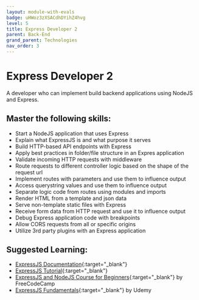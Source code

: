 ```yaml
---
layout: module-with-evals
badge: uHWoz3zXSACdhDYihZ4hvg
level: 5
title: Express Developer 2
parent: Back-End
grand_parent: Technologies
nav_order: 3
---
```

# Express Developer 2

A developer who can implement build backend applications using NodeJS and Express.

## Master the following skills:

- Start a NodeJS application that uses Express
- Explain what ExpressJS is and what purpose it serves
- Build HTTP-based API endpoints with Express
- Apply best practices in folder/file structure in an Expres application
- Validate incoming HTTP requests with middleware
- Route requests to different controller logic based on the shape of the request url
- Implement routes with parameters and use them to influence output
- Access querystring values and use them to influence output
- Separate logic code from routes using modules and imports
- Render HTML from a template and json data
- Serve non-template static files with Express
- Receive form data from HTTP request and use it to influence output
- Debug Express application code with breakpoints
- Allow CORS requests from all or specific origins
- Utilize 3rd party plugins with an Express application

## Suggested Learning:

- [ExpressJS Documentation](https://expressjs.com/){:target="\_blank"}
- [ExpressJS Tutorial](https://www.tutorialspoint.com/expressjs/index.htm){:target="\_blank"}
- [ExpressJS and NodeJS Course for Beginners](https://www.freecodecamp.org/news/learn-express-js-in-this-complete-course/){:target="\_blank"} by FreeCodeCamp
- [ExpressJS Fundamentals](https://www.udemy.com/course/expressjs-fundamentals/){:target="\_blank"} by Udemy

